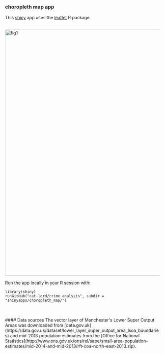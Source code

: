 ### choropleth map app

This [shiny](http://shiny.rstudio.com) app uses the [leaflet](https://rstudio.github.io/leaflet/) R package.
<br>
<br>

<img src="https://github.com/cat-lord/crime_analysis/blob/master/images/choropleth_map_app.png" alt="fig1" width="800">

<br>

Run the app locally in your R session with:

```
library(shiny)
runGitHub("cat-lord/crime_analysis", subdir = "shinyapps/choropleth_map/")
```

<br>
<br>
#### Data sources
The vector layer of Manchester's Lower Super Output Areas was downloaded from 
[data.gov.uk](https://data.gov.uk/dataset/lower_layer_super_output_area_lsoa_boundaries) 
and mid-2013 population estimates from the [Office for National Statistics](http://www.ons.gov.uk/ons/rel/sape/small-area-population-estimates/mid-2014-and-mid-2013/rft-coa-north-east-2013.zip).
